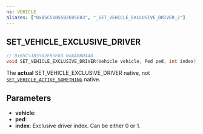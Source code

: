 ```yaml
---
ns: VEHICLE
aliases: ["0xB5C51B5502E85E83", "_SET_VEHICLE_EXCLUSIVE_DRIVER_2"]
---
```

## SET_VEHICLE_EXCLUSIVE_DRIVER

```c
// 0xB5C51B5502E85E83 0xAA8BD440
void SET_VEHICLE_EXCLUSIVE_DRIVER(Vehicle vehicle, Ped ped, int index);
```

The **actual** SET_VEHICLE_EXCLUSIVE_DRIVER native, not [`SET_VEHICLE_ACTIVE_SOMETHING`](#_0x41062318F23ED854) native.

## Parameters
* **vehicle**: 
* **ped**: 
* **index**: Exclusive driver index. Can be either 0 or 1.

